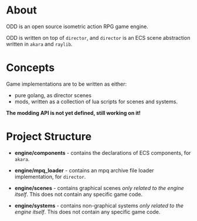 # About
ODD is an open source isometric action RPG game engine.

ODD is written on top of `director`, and `director` is an ECS scene abstraction written in `akara` and `raylib`.

# Concepts
Game implementations are to be written as either:
* pure golang, as director scenes
* mods, written as a collection of lua scripts for scenes and systems.

**The modding API is not yet defined, still working on it!**

# Project Structure
* **engine/components** - contains the declarations of ECS components, for `akara`.

* **engine/mpq_loader** - contains an mpq archive file loader implementation, for `director`.

* **engine/scenes** - contains graphical scenes _only related to the engine itself_.
This does not contain any specific game code.

* **engine/systems** - contains non-graphical systems _only related to the engine itself_.
This does not contain any specific game code.